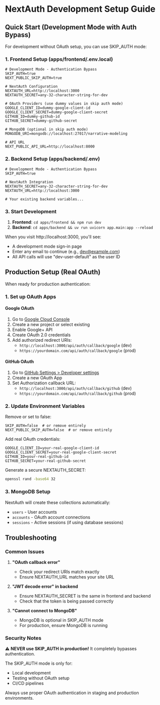# NextAuth Development Setup Guide

## Quick Start (Development Mode with Auth Bypass)

For development without OAuth setup, you can use SKIP_AUTH mode:

### 1. Frontend Setup (apps/frontend/.env.local)

```env
# Development Mode - Authentication Bypass
SKIP_AUTH=true
NEXT_PUBLIC_SKIP_AUTH=true

# NextAuth Configuration
NEXTAUTH_URL=http://localhost:3000
NEXTAUTH_SECRET=any-32-character-string-for-dev

# OAuth Providers (use dummy values in skip auth mode)
GOOGLE_CLIENT_ID=dummy-google-client-id
GOOGLE_CLIENT_SECRET=dummy-google-client-secret
GITHUB_ID=dummy-github-id
GITHUB_SECRET=dummy-github-secret

# MongoDB (optional in skip auth mode)
MONGODB_URI=mongodb://localhost:27017/narrative-modeling

# API URL
NEXT_PUBLIC_API_URL=http://localhost:8000
```

### 2. Backend Setup (apps/backend/.env)

```env
# Development Mode - Authentication Bypass
SKIP_AUTH=true

# NextAuth Integration
NEXTAUTH_SECRET=any-32-character-string-for-dev
NEXTAUTH_URL=http://localhost:3000

# Your existing backend variables...
```

### 3. Start Development

1. **Frontend**: `cd apps/frontend && npm run dev`
2. **Backend**: `cd apps/backend && uv run uvicorn app.main:app --reload`

When you visit http://localhost:3000, you'll see:
- A development mode sign-in page
- Enter any email to continue (e.g., dev@example.com)
- All API calls will use "dev-user-default" as the user ID

## Production Setup (Real OAuth)

When ready for production authentication:

### 1. Set up OAuth Apps

#### Google OAuth
1. Go to [Google Cloud Console](https://console.cloud.google.com)
2. Create a new project or select existing
3. Enable Google+ API
4. Create OAuth 2.0 credentials
5. Add authorized redirect URIs:
   - `http://localhost:3000/api/auth/callback/google` (dev)
   - `https://yourdomain.com/api/auth/callback/google` (prod)

#### GitHub OAuth
1. Go to [GitHub Settings > Developer settings](https://github.com/settings/developers)
2. Create a new OAuth App
3. Set Authorization callback URL:
   - `http://localhost:3000/api/auth/callback/github` (dev)
   - `https://yourdomain.com/api/auth/callback/github` (prod)

### 2. Update Environment Variables

Remove or set to false:
```env
SKIP_AUTH=false  # or remove entirely
NEXT_PUBLIC_SKIP_AUTH=false  # or remove entirely
```

Add real OAuth credentials:
```env
GOOGLE_CLIENT_ID=your-real-google-client-id
GOOGLE_CLIENT_SECRET=your-real-google-client-secret
GITHUB_ID=your-real-github-id
GITHUB_SECRET=your-real-github-secret
```

Generate a secure NEXTAUTH_SECRET:
```bash
openssl rand -base64 32
```

### 3. MongoDB Setup

NextAuth will create these collections automatically:
- `users` - User accounts
- `accounts` - OAuth account connections
- `sessions` - Active sessions (if using database sessions)

## Troubleshooting

### Common Issues

1. **"OAuth callback error"**
   - Check your redirect URIs match exactly
   - Ensure NEXTAUTH_URL matches your site URL

2. **"JWT decode error" in backend**
   - Ensure NEXTAUTH_SECRET is the same in frontend and backend
   - Check that the token is being passed correctly

3. **"Cannot connect to MongoDB"**
   - MongoDB is optional in SKIP_AUTH mode
   - For production, ensure MongoDB is running

### Security Notes

⚠️ **NEVER use SKIP_AUTH in production!** It completely bypasses authentication.

The SKIP_AUTH mode is only for:
- Local development
- Testing without OAuth setup
- CI/CD pipelines

Always use proper OAuth authentication in staging and production environments.